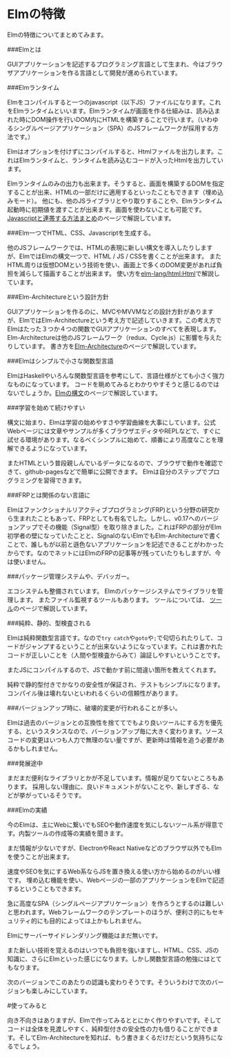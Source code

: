 # Elmの特徴

Elmの特徴についてまとめてみます。

###Elmとは

GUIアプリケーションを記述するプログラミング言語として生まれ、今はブラウザアプリケーションを作る言語として開発が進められています。

###Elmランタイム

Elmをコンパイルすると一つのjavascript（以下JS）ファイルになります。これをElmランタイムといいます。Elmランタイムが画面を作る仕組みは、読み込まれた時にDOM操作を行いDOM内にHTMLを構築することで行います。（いわゆるシングルページアプリケーション（SPA）のJSフレームワークが採用する方法です。）

Elmはオプションを付けずにコンパイルすると、Htmlファイルを出力します。これはElmランタイムと、ランタイムを読み込むコードが入ったHtmlを出力しています。

Elmランタイムのみの出力も出来ます。そうすると、画面を構築するDOMを指定することが出来、HTMLの一部だけに適用するといったこともできます（埋め込みモード）。
他にも、他のJSライブラリとやり取りすることや、Elmランタイム起動時に初期値を渡すことが出来ます。画面を使わないことも可能です。[Javascriptと連帯する方法まとめ](src/Javascript/javascript.md)のページで解説しています。

###Elm一つでHTML、CSS、Javascriptを生成する。

他のJSフレームワークでは、HTMLの表現に新しい構文を導入したりしますが、ElmではElmの構文一つで、HTML / JS / CSSを書くことが出来ます。
またHTML周りは仮想DOMという技術を使い、画面上で多くのDOM変更があれば負担を減らして描画することが出来ます。 使い方を[elm-lang/html:Html](src/module/html.md)で解説しています。


###Elm-Architectureという設計方針

GUIアプリケーションを作るのに、MVCやMVVMなどの設計方針がありますが、ElmではElm-Architectureという考え方で記述していきます。この考え方でElmはたった３つか４つの関数でGUIアプリケーションのすべてを表現します。Elm-Architectureは他のJSフレームワーク（redux、Cycle.js）に影響を与えたりしています。
書き方を[Elm-Architecture](src/elmArchitecture/about.md)のページで解説しています。

###Elmはシンプルで小さな関数型言語

ElmはHaskellやいろんな関数型言語を参考にして、言語仕様がとても小さく強力なものになっています。
コードを眺めてみるとわかりやすそうと感じるのではないでしょうか。[Elmの構文](./src/syntax/syntax.md)のページで解説しています。

###学習を始めて続けやすい

構文に始まり、Elmは学習の始めやすさや学習曲線を大事にしています。公式Webページには文章やサンプルが多くブラウザエディタやREPLなどで、すぐに試せる環境があります。なるべくシンプルに始めて、順番により高度なことを理解できるようになっています。

またHTMLという普段親しんでいるデータになるので、ブラウザで動作を確認できて、github-pagesなどで簡単に公開できます。
Elmは自分のステップでプログラミングを習得できます。

###FRPとは関係のない言語に

Elmはファンクショナルリアクティブプログラミング(FRP)という分野の研究から生まれたこともあって、FRPとしても有名でした。しかし、v0.17へのバージョンアップでその機能（Signal型）を取り除きました。これはFRPの部分がElm初学者の壁になっていたことと、SignalのないElmでもElm-Architectureで書くことで、誰しもが以前と遜色ないアプリケーションを記述できることがわかったからです。なのでネットにはElmのFRPの記事等が残っていたりもしますが、今は使いません。

###パッケージ管理システムや、デバッガー。

エコシステムも整備されています。
Elmのパッケージシステムでライブラリを管理します。
またファイル監視するツールもあります。
ツールについては、 [ツール](src/Tool/tool.md)のページで解説しています。

###純粋、静的、型検査される

Elmは純粋関数型言語です。なので`try catch`や`goto`や`;`で句切られたりして、コードがジャンプするということが出来ないようになっています。これは書かれたコードが正しいことを（人間や型検査からみて）論証しやすいということです。

またJSにコンパイルするので、JSで動かす前に間違い箇所を教えてくれます。

純粋で静的型付きでかなりの安全性が保証され、テストもシンプルになります。
コンパイル後は壊れないといわれるくらいの信頼性があります。

###バージョンアップ時に、破壊的変更が行われることが多い。

Elmは過去のバージョンとの互換性を捨ててでもより良いツールにする方を優先する、というスタンスなので、バージョンアップ毎に大きく変わります。ソースコードの変更はいつも人力で無理のない量ですが、更新時は情報を追う必要があるかもしれません。

###発展途中

まだまだ便利なライブラリとかが不足しています。情報が足りてないところもあります。
採用しない理由に、良いドキュメントがないことや、新しすぎる、などが挙がっているそうです。

###Elmの実績

今のElmは、主にWebに繋いでもSEOや動作速度を気にしないツール系が得意です。内製ツールの作成等の実績を聞きます。

まだ情報が少ないですが、ElectronやReact Nativeなどのブラウザ以外でもElmを使うことが出来ます。

速度やSEOを気にするWeb系ならJSを置き換える使い方から始めるのがいい様です。
埋め込む機能を使い、Webページの一部のアプリケーションをElmで記述するということもできます。

急に高度なSPA（シングルページアプリケーション）を作ろうとするのは難しいと思われます。Webフレームワークのテンプレートのほうが、便利さ的にもセキュリティ的にも目的によっては上かもしれません。

Elmにサーバーサイドレンダリング機能はまだ無いです。

また新しい技術を覚えるのはいつでも負担を強いますし、HTML、CSS、JSの知識に、さらにElmといった感じになります。しかし関数型言語の勉強にはとてもなります。

次のバージョンでこのあたりの認識も変わりそうです。そういうわけで次のバージョンも楽しみにしています。

#使ってみると

向き不向きはありますが、Elmで作ってみるととにかく作りやすいです。そしてコードは全体を見渡しやすく、純粋型付きの安全性の力も借りることができます。そしてElm-Architectureを知れば、もう書きまくるだけだという気持ちになるでしょう。
